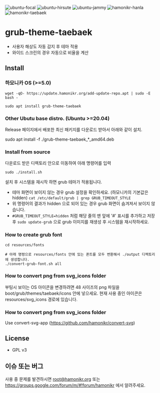 ![ubuntu-focal](https://img.shields.io/badge/ubuntu-20.04-red)
![ubuntu-hirsute](https://img.shields.io/badge/ubuntu-21.04-red)
![ubuntu-jammy](https://img.shields.io/badge/ubuntu-22.04-red)
![hamonikr-hanla](https://img.shields.io/badge/hamonikr-hanla-purple)
![hamonikr-taebaek](https://img.shields.io/badge/hamonikr-taeback-green)

# grub-theme-taebaek

 * 사용자 해상도 자동 감지 후 테마 적용
 * 와이드 스크린의 경우 자동으로 비율을 계산

## Install

### 하모니카 OS (>=5.0)
```
wget -qO- https://update.hamonikr.org/add-update-repo.apt | sudo -E bash -

sudo apt install grub-theme-taebaek
```

### Other Ubutu base distro. (Ubuntu >=20.04)
Release 페이지에서 배포한 최신 패키지를 다운로드 받아서 아래와 같이 설치.

sudo apt install -f ./grub-theme-taebaek_*_amd64.deb

### Install from source
다운로드 받은 디렉토리 안으로 이동하여 아래 명령어를 입력

```sudo ./install.sh```

설치 후 시스템을 재시작 하면 grub 테마가 적용됩니다.

 * 테마 화면이 보이지 않는 경우 grub 설정을 확인하세요. (하모니카의 기본값은 hidden)
 ```cat /etc/default/grub | grep GRUB_TIMEOUT_STYLE```
 * 위 명령어의 결과가 hidden 으로 되어 있는 경우 grub 화면이 숨겨져서 보이지 않습니다.
 * ```#GRUB_TIMEOUT_STYLE=hidden``` 처럼 해당 줄의 맨 앞에 '#' 표시를 추가하고 저장 후 ```sudo update-grub``` 으로 grub 이미지를 재생성 후 시스템을 재시작하세요.


### How to create grub font
```
cd resources/fonts

# 아래 명령으로 resources/fonts 안에 있는 폰트를 모두 변환해서 ./output 디렉토리에 생성합니다.
./convert-grub-font.sh all
```

### How to convert png from svg_icons folder
부팅시 보이는 OS 아이콘을 변경하려면 48 사이즈의 png 파일을 boot/grub/themes/taebaek/icons 안에 넣으세요.
현재 사용 중인 아이콘은 resources/svg_icons 경로에 있습니다.

### How to convert png from svg_icons folder
Use convert-svg-app (https://github.com/hamonikr/convert-svg)

## License
 * GPL v3

## 이슈 또는 버그
 사용 중 문제를 발견하시면 root@hamonikr.org 또는 https://groups.google.com/forum/m/#!forum/hamonikr 에서 알려주세요.

